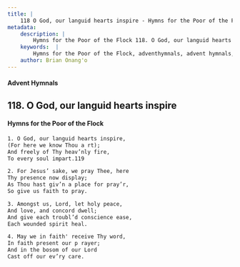 ```yaml
---
title: |
    118 O God, our languid hearts inspire - Hymns for the Poor of the Flock
metadata:
    description: |
        Hymns for the Poor of the Flock 118. O God, our languid hearts inspire. O God, our languid hearts inspire,  (For here we know Thou a rt); And freely of Thy heav’nly fire, To every soul impart.119 
    keywords:  |
        Hymns for the Poor of the Flock, adventhymnals, advent hymnals, O God, our languid hearts inspire, O God, our languid hearts inspire, , 
    author: Brian Onang'o
---
```


#### Advent Hymnals
## 118. O God, our languid hearts inspire
####  Hymns for the Poor of the Flock

```txt
1. O God, our languid hearts inspire, 
(For here we know Thou a rt);
And freely of Thy heav’nly fire,
To every soul impart.119

2. For Jesus’ sake, we pray Thee, here
Thy presence now display;
As Thou hast giv’n a place for pray’r, 
So give us faith to pray.

3. Amongst us, Lord, let holy peace,
And love, and concord dwell;
And give each troubl’d conscience ease, 
Each wounded spirit heal.

4. May we in faith' receive Thy word,
In faith present our p rayer;
And in the bosom of our Lord 
Cast off our ev’ry care.
```